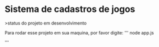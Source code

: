 <h1>Sistema de cadastros de jogos</h1>
>status do projeto em desenvolvimento

Para rodar esse projeto em sua maquina, por favor digite:
'''
node app.js

'''

